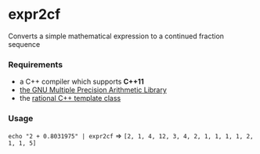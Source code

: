 # expr2cf
Converts a simple mathematical expression to a continued fraction sequence

### Requirements

* a C++ compiler which supports **C++11**
* [the GNU Multiple Precision Arithmetic Library](https://gmplib.org/)
* the [rational C++ template class](https://github.com/velnias75/rational)

### Usage

`echo "2 + 0.8031975" | expr2cf` => `[2, 1, 4, 12, 3, 4, 2, 1, 1, 1, 1, 2, 1, 1, 5]`
